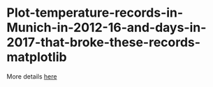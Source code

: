 # Plot-temperature-records-in-Munich-in-2012-16-and-days-in-2017-that-broke-these-records-matplotlib

More details 
[here](https://github.com/oleksandrkim/Plot-temperature-records-in-Munich-in-2012-16-and-days-in-2017-that-broke-these-records-matplotlib/blob/master/matplotlib_temp_munich.ipynb)

